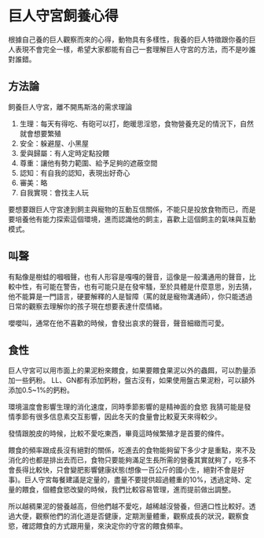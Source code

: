 # 巨人守宮飼養心得

根據自己養的巨人觀察而來的心得，動物具有多樣性，我養的巨人特徵跟你養的巨人表現不會完全一樣，希望大家都能有自己一套理解巨人守宮的方法，而不是吵誰對誰錯。



## 方法論

飼養巨人守宮，離不開馬斯洛的需求理論

1. 生理：每天有得吃、有砲可以打，飽暖思淫慾，食物營養充足的情況下，自然就會想要繁殖
2. 安全：躲避屋、小黑屋
3. 愛與歸屬：有人定時定點投餵
4. 尊重：讓他有勢力範圍、給予足夠的遮蔽空間
5. 認知：有自我的認知，表現出好奇心
6. 審美：略
7. 自我實現：會找主人玩

要想要跟巨人守宮達到飼主與寵物的互動互信關係，不能只是投放食物而已，而是要培養他有能力探索這個環境，進而認識他的飼主，喜歡上這個飼主的氣味與互動模式。


## 叫聲

有點像是樹蛙的嘓嘓聲，也有人形容是嘎嘎的聲音，這像是一般溝通用的聲音，比較中性，有可能在警告，也有可能只是在發牢騷，至於具體是什麼意思，別去猜，他不能算是一門語言，硬要解釋的人是智障（罵的就是寵物溝通師），你只能透過日常的觀察去理解你的孩子現在想要表達什麼情緒。

嚶嚶叫，通常在他不喜歡的時候，會發出哀求的聲音，聲音細緻而可愛。


## 食性

巨人守宮可以用市面上的果泥粉來餵食，如果要餵食果泥以外的蟲餌，可以酌量添加一些鈣粉。
LL、GN都有添加鈣粉，盤古沒有，如果使用盤古果泥粉，可以額外添加0.5~1%的鈣粉。

環境溫度會影響生理的消化速度，同時季節影響的是精神面的食慾 我猜可能是發情季節有很多信息素交互影響，因此冬天的食量會比較夏天來得較少。

發情跟脫皮的時候，比較不愛吃東西，畢竟這時候繁殖才是首要的條件。

餵食的頻率跟成長沒有絕對的關係，吃進去的食物能夠留下多少才是重點，來不及消化的也都是排出去而已，食物只要能夠滿足生長所需的營養其實就夠了，吃多不會長得比較快，只會變肥影響健康狀態(想像一百公斤的國小生，絕對不會是好事)。巨人守宮每餐建議是定量的，盡量不要提供超過體重的10%，透過定時、定量的餵食，個體食慾改變的時候，我們比較容易管理，進而提前做出調整。

所以越稠果泥的營養越高，但他們越不愛吃，越稀越沒營養，但適口性比較好。透過大便，觀察他們的消化道是否健康，定期測量體重，觀察成長的狀況，觀察食慾，確認餵食的方式跟用量，來決定你的守宮的餵食頻率。



